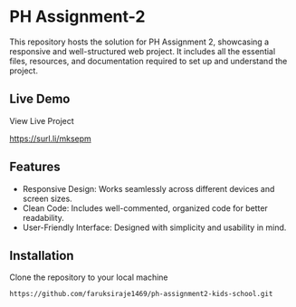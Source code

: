 
# PH Assignment-2

This repository hosts the solution for PH Assignment 2, showcasing a responsive and well-structured web project. It includes all the essential files, resources, and documentation required to set up and understand the project.

## Live Demo

View Live Project

https://surl.li/mksepm
## Features

- Responsive Design: Works seamlessly across different devices and screen sizes.
- Clean Code: Includes well-commented, organized code for better readability.
- User-Friendly Interface: Designed with simplicity and usability in mind.


## Installation

Clone the repository to your local machine

```bash
https://github.com/faruksiraje1469/ph-assignment2-kids-school.git
```
    
